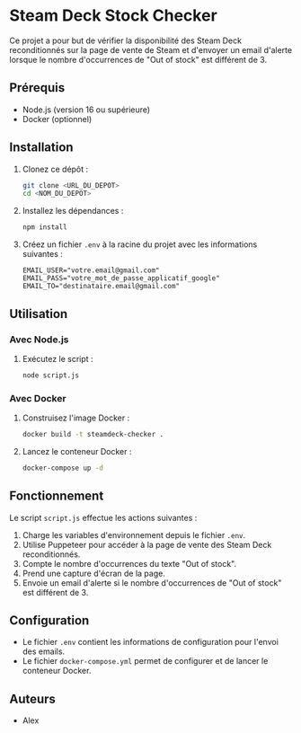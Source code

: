 # Steam Deck Stock Checker

Ce projet a pour but de vérifier la disponibilité des Steam Deck reconditionnés sur la page de vente de Steam et d'envoyer un email d'alerte lorsque le nombre d'occurrences de "Out of stock" est différent de 3.

## Prérequis

- Node.js (version 16 ou supérieure)
- Docker (optionnel)

## Installation

1. Clonez ce dépôt :
    ```sh
    git clone <URL_DU_DEPOT>
    cd <NOM_DU_DEPOT>
    ```

2. Installez les dépendances :
    ```sh
    npm install
    ```

3. Créez un fichier `.env` à la racine du projet avec les informations suivantes :
    ```env
    EMAIL_USER="votre.email@gmail.com"
    EMAIL_PASS="votre_mot_de_passe_applicatif_google"
    EMAIL_TO="destinataire.email@gmail.com"
    ```

## Utilisation

### Avec Node.js

1. Exécutez le script :
    ```sh
    node script.js
    ```

### Avec Docker

1. Construisez l'image Docker :
    ```sh
    docker build -t steamdeck-checker .
    ```

2. Lancez le conteneur Docker :
    ```sh
    docker-compose up -d
    ```

## Fonctionnement

Le script `script.js` effectue les actions suivantes :

1. Charge les variables d'environnement depuis le fichier `.env`.
2. Utilise Puppeteer pour accéder à la page de vente des Steam Deck reconditionnés.
3. Compte le nombre d'occurrences du texte "Out of stock".
4. Prend une capture d'écran de la page.
5. Envoie un email d'alerte si le nombre d'occurrences de "Out of stock" est différent de 3.

## Configuration

- Le fichier `.env` contient les informations de configuration pour l'envoi des emails.
- Le fichier `docker-compose.yml` permet de configurer et de lancer le conteneur Docker.

## Auteurs

- Alex